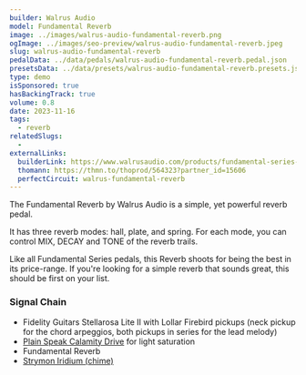 ```yaml
---
builder: Walrus Audio
model: Fundamental Reverb
image: ../images/walrus-audio-fundamental-reverb.png
ogImage: ../images/seo-preview/walrus-audio-fundamental-reverb.jpeg
slug: walrus-audio-fundamental-reverb
pedalData: ../data/pedals/walrus-audio-fundamental-reverb.pedal.json
presetsData: ../data/presets/walrus-audio-fundamental-reverb.presets.json
type: demo
isSponsored: true
hasBackingTrack: true
volume: 0.8
date: 2023-11-16
tags:
  - reverb
relatedSlugs:
  -
externalLinks:
  builderLink: https://www.walrusaudio.com/products/fundamental-series-reverb
  thomann: https://thmn.to/thoprod/564323?partner_id=15606
  perfectCircuit: walrus-fundamental-reverb
---
```


The Fundamental Reverb by Walrus Audio is a simple, yet powerful reverb pedal.

It has three reverb modes: hall, plate, and spring. For each mode, you can control MIX, DECAY and TONE of the reverb trails.

Like all Fundamental Series pedals, this Reverb shoots for being the best in its price-range. If you're looking for a simple reverb that sounds great, this should be first on your list.

### Signal Chain

- Fidelity Guitars Stellarosa Lite II with Lollar Firebird pickups (neck pickup for the chord arpeggios, both pickups in series for the lead melody)
- [Plain Speak Calamity Drive](/demos/plain-speak-calamity-drive) for light saturation
- Fundamental Reverb
- [Strymon Iridium (chime)](/demos/strymon-iridium)

